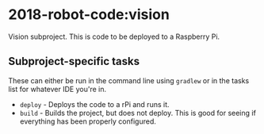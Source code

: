 # 2018-robot-code:vision
Vision subproject. This is code to be deployed to a Raspberry Pi.

## Subproject-specific tasks
These can either be run in the command line using `gradlew` or
in the tasks list for whatever IDE you're in.

- `deploy` - Deploys the code to a rPi and runs it.
- `build` - Builds the project, but does not deploy. This is good
for seeing if everything has been properly configured.

